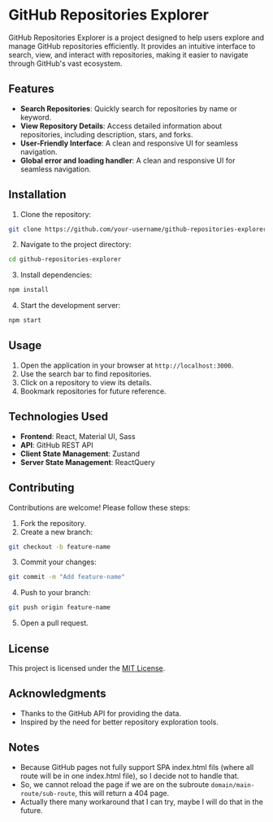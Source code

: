 # GitHub Repositories Explorer

GitHub Repositories Explorer is a project designed to help users explore and manage GitHub repositories efficiently. It provides an intuitive interface to search, view, and interact with repositories, making it easier to navigate through GitHub's vast ecosystem.

## Features

- **Search Repositories**: Quickly search for repositories by name or keyword.
- **View Repository Details**: Access detailed information about repositories, including description, stars, and forks.
- **User-Friendly Interface**: A clean and responsive UI for seamless navigation.
- **Global error and loading handler**: A clean and responsive UI for seamless navigation.

## Installation

1. Clone the repository:

```bash
git clone https://github.com/your-username/github-repositories-explorer.git
```

2. Navigate to the project directory:

```bash
cd github-repositories-explorer
```

3. Install dependencies:

```bash
npm install
```

4. Start the development server:

```bash
npm start
```

## Usage

1. Open the application in your browser at `http://localhost:3000`.
2. Use the search bar to find repositories.
3. Click on a repository to view its details.
4. Bookmark repositories for future reference.

## Technologies Used

- **Frontend**: React, Material UI, Sass
- **API**: GitHub REST API
- **Client State Management**: Zustand
- **Server State Management**: ReactQuery

## Contributing

Contributions are welcome! Please follow these steps:

1. Fork the repository.
2. Create a new branch:

```bash
git checkout -b feature-name
```

3. Commit your changes:

```bash
git commit -m "Add feature-name"
```

4. Push to your branch:

```bash
git push origin feature-name
```

5. Open a pull request.

## License

This project is licensed under the [MIT License](LICENSE).

## Acknowledgments

- Thanks to the GitHub API for providing the data.
- Inspired by the need for better repository exploration tools.

## Notes

- Because GitHub pages not fully support SPA index.html fils (where all route will be in one index.html file), so I decide not to handle that.
- So, we cannot reload the page if we are on the subroute `domain/main-route/sub-route`, this will return a 404 page.
- Actually there many workaround that I can try, maybe I will do that in the future.
